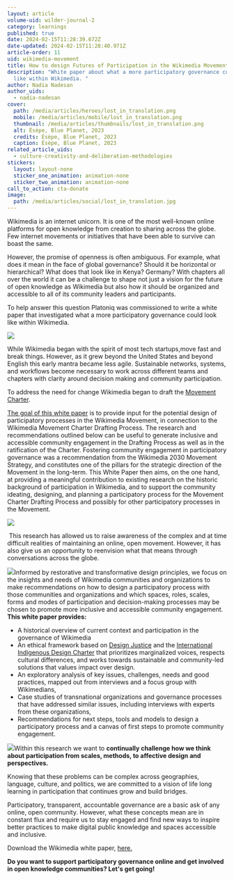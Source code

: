 ```yaml
---
layout: article
volume-uid: wilder-journal-2
category: learnings
published: true
date: 2024-02-15T11:28:39.672Z
date-updated: 2024-02-15T11:28:40.971Z
article-order: 11
uid: wikimedia-movement
title: How to design Futures of Participation in the Wikimedia Movement
description: "White paper about what a more participatory governance could look
  like within Wikimedia. "
author: Nadia Nadesan
author_uids:
  - nadia-nadesan
cover:
  path: /media/articles/heroes/lost_in_translation.png
  mobile: /media/articles/mobile/lost_in_translation.png
  thumbnail: /media/articles/thumbnails/lost_in_translation.png
  alt: Ésèpe, Blue Planet, 2023
  credits: Ésèpe, Blue Planet, 2023
  caption: Ésèpe, Blue Planet, 2023
related_article_uids:
  - culture-creativity-and-deliberation-methodologies
stickers:
  layout: layout-none
  sticker_one_animation: animation-none
  sticker_two_animation: animation-none
call_to_action: cta-donate
image:
  path: /media/articles/social/lost_in_translation.jpg
---
```

Wikimedia is an internet unicorn. It is one of the most well-known online platforms for open knowledge from creation to sharing across the globe. Few internet movements or initiatives that have been able to survive can boast the same.  

However, the promise of openness is often ambiguous. For example, what does it mean in the face of global governance? Should it be horizontal or hierarchical? What does that look like in Kenya? Germany? With chapters all over the world it can be a challenge to shape not just a vision for the future of open knowledge as Wikimedia but also how it should be organized and accessible to all of its community leaders and participants.

To help answer this question Platoniq was commissioned to write a white paper that investigated what a more participatory governance could look like within Wikimedia. 

![](https://lh7-us.googleusercontent.com/QyUo5RJRdN87nDpo0muHxjtEVDhKEHFEs2zhXr2M7K0DUzaXOm8Q9WUiYqEVbjcOWi3UX39sDZ7Fl06HhRNj86HcHxLmyvJcokUsv4uS77nzI4sfdRe-IIRiZdWDpNQ9HWs4o4cuZbMBUxeX150S_3A)

While Wikimedia began with the spirit of most tech startups,move fast and break things. However, as it grew beyond the United States and beyond English this early mantra became less agile. Sustainable networks, systems, and workflows become necessary to work across different teams and chapters with clarity around decision making and community participation. 

To address the need for change Wikimedia began to draft the [Movement Charter](https://meta.wikimedia.org/wiki/Movement_Charter). 

[The goal of this white paper](https://upload.wikimedia.org/wikipedia/commons/9/92/Designing_the_future_of_participation_in_the_Wikimedia_Movement.pdf) is to provide input for the potential design of participatory processes in the Wikimedia Movement, in connection to the Wikimedia Movement Charter Drafting Process. The research and recommendations outlined below can be useful to generate inclusive and accessible community engagement in the Drafting Process as well as in the ratification of the Charter. Fostering community engagement in participatory governance was a recommendation from the Wikimedia 2030 Movement Strategy, and constitutes one of the pillars for the strategic direction of the Movement in the long-term. This White Paper then aims, on the one hand, at providing a meaningful contribution to existing research on the historic background of participation in Wikimedia, and to support the community ideating, designing, and planning a participatory process for the Movement Charter Drafting Process and possibly for other participatory processes in the Movement.

![](https://lh7-us.googleusercontent.com/i2vdWjBwSKSQ6FcNXRZkDL1RK1UiNHLlN8NTVy91MZnVtDtTfwGz0CHtlTcJG9KVQQDjtWbJvj1Y_SdCXe8T_hXDOFHbRiEP-wyLalQBaxm0JFQFyEX_hcASH3fqkQi5pA0AbW8_yKgpsQs3g94vaAI)

 This research has allowed us to raise awareness of the complex and at time difficult realities of maintaining an online, open movement. However, it has also give us an opportunity to reenvision what that means through conversations across the globe.

![](https://lh7-us.googleusercontent.com/4aoNYf7coGRGsUjv5HFeetkpvsG1JyRYVqA3tE3pIWQQAENJfiz3Nw4YEJvlsqBr73QRN5A1xVza-6eyuKkZowokW2aUuMqIJXvydFNWm7BHZ_YIOEP5kgolW8P7iU9oXggAaCzRUvxnLdvfCNs-Sm8)Informed by restorative and transformative design principles, we focus on the insights and needs of Wikimedia communities and organizations to make recommendations on how to design a participatory process with those communities and organizations and which spaces, roles, scales, forms and modes of participation and decision-making processes may be chosen to promote more inclusive and accessible community engagement. **This white paper provides:**

* A historical overview of current context and participation in the governance of Wikimedia
* An ethical framework based on [Design Justice](https://designjustice.org/) and the [International Indigenous Design Charter](https://www.theicod.org/resources/international-indigenous-design-charter) that prioritizes marginalized voices, respects cultural differences, and works towards sustainable and community-led solutions that values impact over design.
* An exploratory analysis of key issues, challenges, needs and good practices, mapped out from interviews and a focus group with Wikimedians,
* Case studies of transnational organizations and governance processes that have addressed similar issues, including interviews with experts from these organizations,
* Recommendations for next steps, tools and models to design a participatory process and a canvas of first steps to promote community engagement.

![](https://lh7-us.googleusercontent.com/oiavd7IVVM1bUmuG_2q1ocdryhdZaDNK4QpmZhyfzKWe8zFScRfMTwSvi9mtTiBF2vuMUoVlUN5qrgieFTXYYfQG8x8BA6HtJfH7o7S9hkWeCXYMx9uHhwshUhc3w14_LmvcC2BeY_KFWOL6mWmbA18)Within this research we want to **continually challenge how we think about participation from scales, methods, to affective design and perspectives.**

Knowing that these problems can be complex across geographies, language, culture, and politics, we are committed to a vision of life long learning in participation that continues grow and build bridges. 

Participatory, transparent, accountable governance are a basic ask of any online, open community. However, what these concepts mean are in constant flux and require us to stay engaged and find new ways to inspire better practices to make digital public knowledge and spaces accessible and inclusive. 

Download the Wikimedia white paper, [here.](https://upload.wikimedia.org/wikipedia/commons/9/92/Designing_the_future_of_participation_in_the_Wikimedia_Movement.pdf)

**Do you want to support participatory governance online and get involved in open knowledge communities? Let's get going!**

